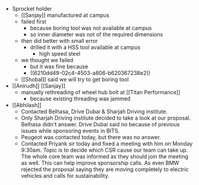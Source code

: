 - Sprocket holder
	- [[Sanjay]] manufactured at campus
	- failed first
		- because boring tool was not available at campus
		- so inner diameter was not of the required dimensions
	- then did better with small error
		- drilled it with a HSS tool available at campus
			- high speed steel
	- we thought we failed
		- but it was fine because
		- ((6210dd49-02c4-4503-a806-b620367238e2))
	- [[Shobal]] said we will try to get boring tool
- [[Anirudh]] [[Sanjay]]
	- manually rethreading of wheel hub bolt at [[Titan Performance]]
		- because existing threading was jammed
- [[Abhilash]]
	- Contacted Belhasa, Drive Dubai & Sharjah Driving institute.
	- Only Sharjah Driving institute decided to take a look at our proposal. Belhasa didn't answer. Drive Dubai said no because of previous issues while sponsoring events in BITS.
	- Peugeot was contacted today, but there was no answer.
	- Contacted Priyank sir today and fixed a meeting with him on Monday 9:30am. Topic is to decide which CSR cause our team can take up. The whole core team was informed as they should join the meeting as well. This can help improve sponsorship calls. As even BMW rejected the proposal saying they are moving completely to electric vehicles and calls for sustainability.